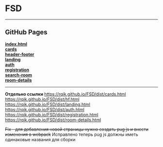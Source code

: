 # FSD
____
## GitHub Pages

[**index.html**](https://rqik.github.io/FSD/dist/index.html) </br>
[**cards**](https://rqik.github.io/FSD/dist/cards.html) </br>
[**header-footer**](https://rqik.github.io/FSD/dist/hf.html) </br>
[**landing**](https://rqik.github.io/FSD/dist/landing.html) </br>
[**auth**](https://rqik.github.io/FSD/dist/auth.html) </br>
[**registration**](https://rqik.github.io/FSD/dist/registration.html) </br>
[**search-room**](https://rqik.github.io/FSD/dist/search-room.html) </br>
[**room-details**](https://rqik.github.io/FSD/dist/room-details.html) </br>
 ____

**Отдельно ссылки**
https://rqik.github.io/FSD/dist/cards.html </br>
https://rqik.github.io/FSD/dist/hf.html </br>
https://rqik.github.io/FSD/dist/landing.html </br>
https://rqik.github.io/FSD/dist/auth.html </br>
https://rqik.github.io/FSD/dist/registration.html </br>
https://rqik.github.io/FSD/dist/room-details.html </br>

~~Fix  - для добавления новой страницы нужно создать pug js и внести изменения в webpack~~
Исправлено теперь pug js должны иметь одинаковые названия для сборки